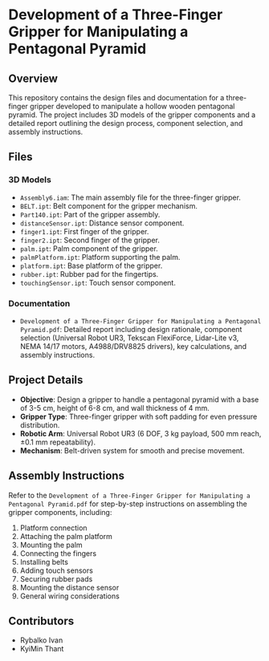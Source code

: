 # Development of a Three-Finger Gripper for Manipulating a Pentagonal Pyramid

## Overview
This repository contains the design files and documentation for a three-finger gripper developed to manipulate a hollow wooden pentagonal pyramid. The project includes 3D models of the gripper components and a detailed report outlining the design process, component selection, and assembly instructions.

## Files
### 3D Models
- `Assembly6.iam`: The main assembly file for the three-finger gripper.
- `BELT.ipt`: Belt component for the gripper mechanism.
- `Part140.ipt`: Part of the gripper assembly.
- `distanceSensor.ipt`: Distance sensor component.
- `finger1.ipt`: First finger of the gripper.
- `finger2.ipt`: Second finger of the gripper.
- `palm.ipt`: Palm component of the gripper.
- `palmPlatform.ipt`: Platform supporting the palm.
- `platform.ipt`: Base platform of the gripper.
- `rubber.ipt`: Rubber pad for the fingertips.
- `touchingSensor.ipt`: Touch sensor component.

### Documentation
- `Development of a Three-Finger Gripper for Manipulating a Pentagonal Pyramid.pdf`: Detailed report including design rationale, component selection (Universal Robot UR3, Tekscan FlexiForce, Lidar-Lite v3, NEMA 14/17 motors, A4988/DRV8825 drivers), key calculations, and assembly instructions.

## Project Details
- **Objective**: Design a gripper to handle a pentagonal pyramid with a base of 3-5 cm, height of 6-8 cm, and wall thickness of 4 mm.
- **Gripper Type**: Three-finger gripper with soft padding for even pressure distribution.
- **Robotic Arm**: Universal Robot UR3 (6 DOF, 3 kg payload, 500 mm reach, ±0.1 mm repeatability).
- **Mechanism**: Belt-driven system for smooth and precise movement.

## Assembly Instructions
Refer to the `Development of a Three-Finger Gripper for Manipulating a Pentagonal Pyramid.pdf` for step-by-step instructions on assembling the gripper components, including:
1. Platform connection
2. Attaching the palm platform
3. Mounting the palm
4. Connecting the fingers
5. Installing belts
6. Adding touch sensors
7. Securing rubber pads
8. Mounting the distance sensor
9. General wiring considerations

## Contributors
- Rybalko Ivan
- KyiMin Thant
